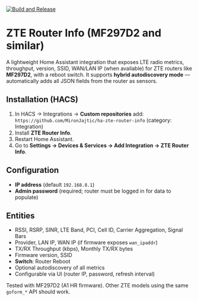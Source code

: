 [![Build and Release](https://github.com/MironJajtic/ha-zte-router-info/actions/workflows/release.yml/badge.svg)](https://github.com/MironJajtic/ha-zte-router-info/actions/workflows/release.yml)

# ZTE Router Info (MF297D2 and similar)

A lightweight Home Assistant integration that exposes LTE radio metrics, throughput, version,
SSID, WAN/LAN IP (when available) for ZTE routers like **MF297D2**, with a reboot switch.
It supports **hybrid autodiscovery mode** — automatically adds all JSON fields from the router as sensors.

## Installation (HACS)

1. In HACS → Integrations → **Custom repositories** add:
   `https://github.com/MironJajtic/ha-zte-router-info` (category: Integration)
2. Install **ZTE Router Info**.
3. Restart Home Assistant.
4. Go to **Settings → Devices & Services → Add Integration → ZTE Router Info**.

## Configuration

- **IP address** (default `192.168.8.1`)
- **Admin password** (required; router must be logged in for data to populate)

## Entities

- RSSI, RSRP, SINR, LTE Band, PCI, Cell ID, Carrier Aggregation, Signal Bars
- Provider, LAN IP, WAN IP (if firmware exposes `wan_ipaddr`)
- TX/RX Throughput (kbps), Monthly TX/RX bytes
- Firmware version, SSID
- **Switch**: Router Reboot
- Optional autodiscovery of all metrics
- Configurable via UI (router IP, password, refresh interval)

Tested with MF297D2 (A1 HR firmware). Other ZTE models using the same `goform_*` API should work.
